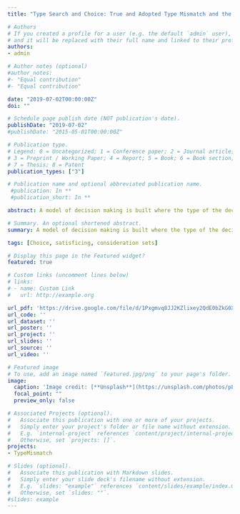 ```yaml
---
title: "Type Search and Choice: True and Adopted Type Mismatch and the Generation of Frames"

# Authors
# If you created a profile for a user (e.g. the default `admin` user), write the username (folder name) here 
# and it will be replaced with their full name and linked to their profile.
authors:
- admin

# Author notes (optional)
#author_notes:
#- "Equal contribution"
#- "Equal contribution"

date: "2019-07-02T00:00:00Z"
doi: ""

# Schedule page publish date (NOT publication's date).
publishDate: "2019-07-02"
#publishDate: "2015-05-01T00:00:00Z"

# Publication type.
# Legend: 0 = Uncategorized; 1 = Conference paper; 2 = Journal article;
# 3 = Preprint / Working Paper; 4 = Report; 5 = Book; 6 = Book section;
# 7 = Thesis; 8 = Patent
publication_types: ["3"]

# Publication name and optional abbreviated publication name.
 #publication: In **
 #publication_short: In **

abstract: A model of decision making is built where the type of the decision maker matters for how this process takes place. Individual’s type is assumed to be determined by Nature and ignored by individuals. Self-Type ignorance starts a process in which individuals search for a type to adopt. In this search process, individuals take into account the information in their current state, together with a net valuation function and a threshold, to determine when the search process must stop. The type-search process produces an adopted type that may or may not coincide with individual’s true type. If the adopted type is different to the true type, this adopted type is shown to function as a frame in an extended choice problem. In our choice framework, adopted types as frames can lead to sub-optimal choices with individual welfare implications. Possible applications of the model are suggested.

# Summary. An optional shortened abstract.
summary: A model of decision making is built where the type of the decision maker matters for how this process takes place. Individual’s type is assumed to be determined by Nature and ignored by individuals. In our choice framework, adopted types as frames can lead to sub-optimal choices with individual welfare implications. Possible applications of the model are suggested.

tags: [Choice, satisficing, consideration sets]

# Display this page in the Featured widget?
featured: true

# Custom links (uncomment lines below)
# links:
# - name: Custom Link
#   url: http://example.org

url_pdf: 'https://drive.google.com/file/d/1Pxgmvq8JJ2KZlixey2QdE0bZkG0XXQfX/view?usp=sharing'
url_code: ''
url_dataset: ''
url_poster: ''
url_project: ''
url_slides: ''
url_source: ''
url_video: ''

# Featured image
# To use, add an image named `featured.jpg/png` to your page's folder. 
image:
  caption: 'Image credit: [**Unsplash**](https://unsplash.com/photos/pLCdAaMFLTE)'
  focal_point: ""
  preview_only: false

# Associated Projects (optional).
#   Associate this publication with one or more of your projects.
#   Simply enter your project's folder or file name without extension.
#   E.g. `internal-project` references `content/project/internal-project/index.md`.
#   Otherwise, set `projects: []`.
projects:
- TypeMismatch

# Slides (optional).
#   Associate this publication with Markdown slides.
#   Simply enter your slide deck's filename without extension.
#   E.g. `slides: "example"` references `content/slides/example/index.md`.
#   Otherwise, set `slides: ""`.
#slides: example
---
```

